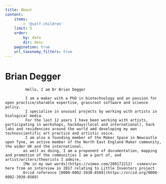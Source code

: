 ```yaml
---
title: About
content:
    items:
        - '@self.children'
    limit: 5
    order:
        by: date
        dir: desc
    pagination: true
    url_taxonomy_filters: true
---
```


# Brian Degger
			 Hello, I am Dr Brian Degger 
             
			 I am a maker with a PhD in biotechnology and an passion for open practice/sharable expertise, grassroot software and science policy.
			 I specialise in unusual projects by working with artists in biological media.
			 For the last 12 years I have been working with artists, participating in workshops, hackdays(local and international), hack labs and residencies around the world amd developing my own technoscientific art practice and artistic voice.
			 I am also a founding member of the Maker Space in Newcastle upon Tyne, an active member of the North East England Maker community, the wider UK and the international.
			as well as doing, I am a proponent of documentation, mapping and promotion of the communities I am a part of, and artist/writers/theorists I admire,
			[Me in my own words](https://vimeo.com/209172212)  vimeo</a> here from an interview in 2017 relating to Little Inventers project
			Orcid reference [0000-0002-3930-8569](https://orcid.org/0000-0002-3930-8569)			